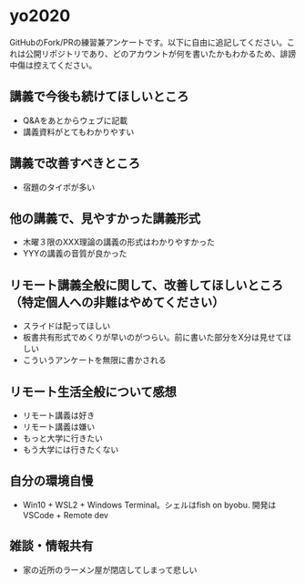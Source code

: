 # yo2020

GitHubのFork/PRの練習兼アンケートです。以下に自由に追記してください。これは公開リポジトリであり、どのアカウントが何を書いたかもわかるため、誹謗中傷は控えてください。

## 講義で今後も続けてほしいところ
- Q&Aをあとからウェブに記載
- 講義資料がとてもわかりやすい

## 講義で改善すべきところ
- 宿題のタイポが多い

## 他の講義で、見やすかった講義形式
- 木曜３限のXXX理論の講義の形式はわかりやすかった
- YYYの講義の音質が良かった

## リモート講義全般に関して、改善してほしいところ（特定個人への非難はやめてください）
- スライドは配ってほしい
- 板書共有形式でめくりが早いのがつらい。前に書いた部分をX分は見せてほしい
- こういうアンケートを無限に書かされる

## リモート生活全般について感想
- リモート講義は好き
- リモート講義は嫌い
- もっと大学に行きたい
- もう大学には行きたくない


## 自分の環境自慢
- Win10 + WSL2 + Windows Terminal。シェルはfish on byobu. 開発はVSCode + Remote dev

## 雑談・情報共有
- 家の近所のラーメン屋が閉店してしまって悲しい
